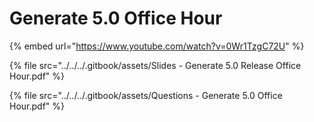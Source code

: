 # Generate 5.0 Office Hour

{% embed url="https://www.youtube.com/watch?v=0Wr1TzgC72U" %}

{% file src="../../../.gitbook/assets/Slides - Generate 5.0 Release Office Hour.pdf" %}

{% file src="../../../.gitbook/assets/Questions - Generate 5.0 Office Hour.pdf" %}
